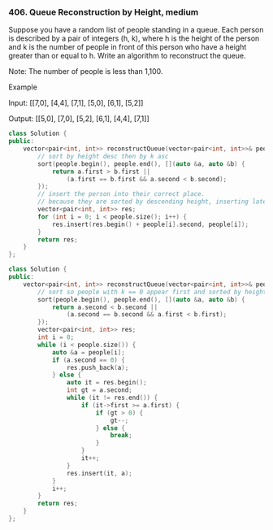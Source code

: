 ### 406. Queue Reconstruction by Height, medium
Suppose you have a random list of people standing in a queue. Each person is described by a pair of integers (h, k), where h is the height of the person and k is the number of people in front of this person who have a height greater than or equal to h. Write an algorithm to reconstruct the queue.

Note:
The number of people is less than 1,100.


Example

Input:
[[7,0], [4,4], [7,1], [5,0], [6,1], [5,2]]

Output:
[[5,0], [7,0], [5,2], [6,1], [4,4], [7,1]]
```c++
class Solution {
public:
    vector<pair<int, int>> reconstructQueue(vector<pair<int, int>>& people) {
        // sort by height desc then by k asc
        sort(people.begin(), people.end(), [](auto &a, auto &b) {
            return a.first > b.first || 
                (a.first == b.first && a.second < b.second);
        });
        // insert the person into their correct place.
        // because they are sorted by descending height, inserting later people don't affect people in the queue.
        vector<pair<int, int>> res;
        for (int i = 0; i < people.size(); i++) {
            res.insert(res.begin() + people[i].second, people[i]);
        }
        return res;
    }
};
```
```c++
class Solution {
public:
    vector<pair<int, int>> reconstructQueue(vector<pair<int, int>>& people) {
        // sort so people with k == 0 appear first and sorted by height
        sort(people.begin(), people.end(), [](auto &a, auto &b) {
            return a.second < b.second || 
                (a.second == b.second && a.first < b.first);
        });
        vector<pair<int, int>> res;
        int i = 0;
        while (i < people.size()) {
            auto &a = people[i];
            if (a.second == 0) {
                res.push_back(a);
            } else {
                auto it = res.begin();
                int gt = a.second;
                while (it != res.end()) {
                    if (it->first >= a.first) {
                        if (gt > 0) {
                            gt--;
                        } else {
                            break;
                        }
                    }
                    it++;
                }
                res.insert(it, a);
            }
            i++;
        }
        return res;
    }
};
```